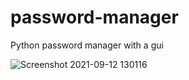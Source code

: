 # password-manager
Python password manager with a gui

![Screenshot 2021-09-12 130116](https://user-images.githubusercontent.com/81757363/132987048-2a4ee337-b4f0-48a7-a525-50f02bb715e4.png)
